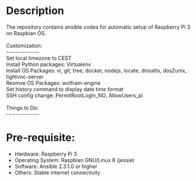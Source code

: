 # Description
The repository contains ansible codes for automatic setup of Raspberry Pi 3 on Raspbian OS. <br />
<br />Customization: <br />
--------------<br />
Set local timezone to CEST <br />
Install Python packages: Virtualenv <br />
Install OS Packages: vi, git, tree, docker, nodejs, locate, dnsutils, dos2unix, tightvnc-server <br />
Reomve OS Packages: wolfram-engine <br />
Set history command to display date time format <br />
SSH config change: PermitRootLogin_NO, AllowUsers_pi <br />
<br />Things to Do: <br />
--------------<br />

# Pre-requisite:
- Hardware: Raspberry Pi 3
- Operating System: Raspbian GNU/Linux 8 (jessie)
- Software: Ansible 2.3.1.0 or higher
- Others: Stable internet connectivity
